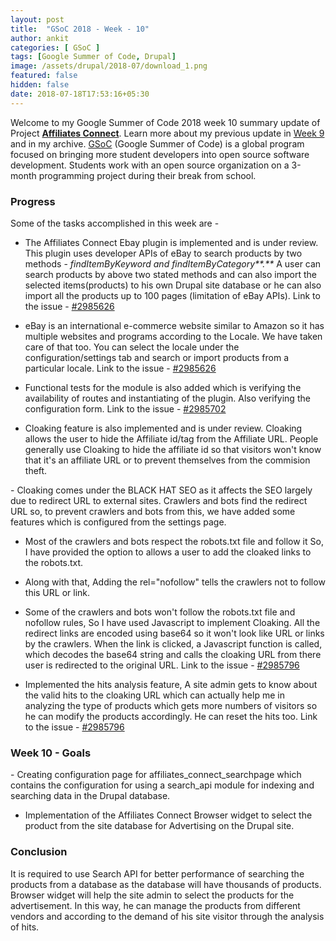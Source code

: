 ```yaml
---
layout: post
title:  "GSoC 2018 - Week - 10"
author: ankit
categories: [ GSoC ]
tags: [Google Summer of Code, Drupal]
image: /assets/drupal/2018-07/download_1.png
featured: false
hidden: false
date: 2018-07-18T17:53:16+05:30
---
```


Welcome to my Google Summer of Code 2018 week 10 summary update of Project [**Affiliates Connect**](https://drupal.org/project/affiliates_connect). Learn more about my previous update in [Week 9](http://ankitjain28.me/gsoc-2018-week-9) and in my archive. [GSoC](https://summerofcode.withgoogle.com/) (Google Summer of Code) is a global program focused on bringing more student developers into open source software development. Students work with an open source organization on a 3-month programming project during their break from school.

### **Progress**

Some of the tasks accomplished in this week are -

- The Affiliates Connect Ebay plugin is implemented and is under review. This plugin uses developer APIs of eBay to search products by two methods - _findItemByKeyword and findItemByCategory**.**_ A user can search products by above two stated methods and can also import the selected items(products) to his own Drupal site database or he can also import all the products up to 100 pages (limitation of eBay APIs). Link to the issue - [#2985626](https://www.drupal.org/project/affiliates_connect_ebay/issues/2985626)

- eBay is an international e-commerce website similar to Amazon so it has multiple websites and programs according to the Locale. We have taken care of that too. You can select the locale under the configuration/settings tab and search or import products from a particular locale. Link to the issue - [#2985626](https://www.drupal.org/project/affiliates_connect_ebay/issues/2985626)

- Functional tests for the module is also added which is verifying the availability of routes and instantiating of the plugin. Also verifying the configuration form. Link to the issue - [#2985702](https://www.drupal.org/project/affiliates_connect_ebay/issues/2985702)

- Cloaking feature is also implemented and is under review. Cloaking allows the user to hide the Affiliate id/tag from the Affiliate URL. People generally use Cloaking to hide the affiliate id so that visitors won't know that it's an affiliate URL or to prevent themselves from the commision theft.

- Cloaking comes under the BLACK HAT SEO as it affects the SEO largely due to redirect URL to external sites. Crawlers and bots find the redirect URL so, to prevent crawlers and bots from this, we have added some features which is configured from the settings page.

- Most of the crawlers and bots respect the robots.txt file and follow it So, I have provided the option to allows a user to add the cloaked links to the robots.txt.

- Along with that, Adding the rel="nofollow" tells the crawlers not to follow this URL or link.

- Some of the crawlers and bots won't follow the robots.txt file and nofollow rules, So I have used Javascript to implement Cloaking. All the redirect links are encoded using base64 so it won't look like URL or links by the crawlers. When the link is clicked, a Javascript function is called, which decodes the base64 string and calls the cloaking URL from there user is redirected to the original URL. Link to the issue - [#2985796](https://www.drupal.org/project/affiliates_connect/issues/2985796)

- Implemented the hits analysis feature, A site admin gets to know about the valid hits to the cloaking URL which can actually help me in analyzing the type of products which gets more numbers of visitors so he can modify the products accordingly. He can reset the hits too. Link to the issue - [#2985796](https://www.drupal.org/project/affiliates_connect/issues/2985796)

### **Week 10 - Goals**

- Creating configuration page for affiliates_connect_searchpage which contains the configuration for using a search_api module for indexing and searching data in the Drupal database.

- Implementation of the Affiliates Connect Browser widget to select the product from the site database for Advertising on the Drupal site.

### **Conclusion**

It is required to use Search API for better performance of searching the products from a database as the database will have thousands of products. Browser widget will help the site admin to select the products for the advertisement. In this way, he can manage the products from different vendors and according to the demand of his site visitor through the analysis of hits.